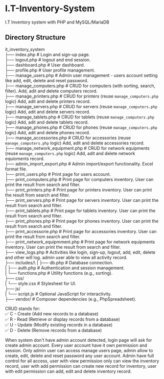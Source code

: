 # I.T-Inventory-System
I.T Inventory system with PHP and MySQL/MariaDB

## Directory Structure
it_inventory_system\
├── index.php                   # Login and sign-up page.\
├── logout.php                  # logout and end session.\
├── dashboard.php               # User dashboard.\
├── profile.php                 # User profile management.\
├── manage_users.php            # Admin user management - users account setting like add, edit, delete and reset password.\
├── manage_computers.php        # CRUD for computers (with sorting, search, filter). Add, adit and delete computers record.\
├── manage_printers.php         # CRUD for printers (reuse `manage_computers.php` logic) Add, adit and delete printers record.\
├── manage_servers.php          # CRUD for servers (reuse `manage_computers.php` logic) Add, adit and delete servers record.\
├── manage_tablets.php          # CRUD for tablets (reuse `manage_computers.php` logic) Add, adit and delete tablets record.\
├── manage_phones.php           # CRUD for phones (reuse `manage_computers.php` logic) Add, adit and delete phones record.\
├── manage_accessories.php      # CRUD for accessories (reuse `manage_computers.php` logic) Add, adit and delete accessories record.\
├── manage_network_equipment.php     # CRUD for network equipments (reuse `manage_computers.php` logic) Add, adit and delete network equioments record.\
├── admin_import_export.php     # Admin import/export functionality. Excel format file.\
├── print_users.php             # Print page for users account.\
├── print_computers.php         # Print page for computers inventory. User can print the result from search and filter.\
├── print_printers.php          # Print page for printers inventory. User can print the result from search and filter.\
├── print_servers.php           # Print page for servers inventory. User can print the result from search and filter.\
├── print_tablets.php           # Print page for tablets inventory. User can print the result from search and filter.\
├── print_phones.php            # Print page for phones inventory. User can print the result from search and filter.\
├── print_accessorie.php        # Print page for accessories inventory. User can print the result from search and filter.\
├── print_network_equipmment.php      # Print page for network equipments inventory. User can print the result from search and filter.\
├── view_logs.php               # Activities like login, sign-up, logout, add, edit, delete and other will log. admin user able to view all activity record.\
├── includes/\ 
|    ├── db.php                  # Database connection.\
|    ├── auth.php                # Authentication and session management.\
|    └── functions.php           # Utility functions (e.g., sorting).\
├── css/\
|    └── style.css               # Stylesheet for UI.\
├── js/\
|    └── script.js               # Optional JavaScript for interactivity.\
├── vendor/                     # Composer dependencies (e.g., PhpSpreadsheet).

CRUD stands for:\
✅ C - Create (Add new records to a database)\
✅ R - Read (Retrieve or display records from a database)\
✅ U - Update (Modify existing records in a database)\
✅ D - Delete (Remove records from a database)

When system don't have admin account detected, login page will ask for create admin account. Every user account have it own permission and session. Only admin user can access manage users page, admin allow to create, edit, delete and reset password any user account. Admin have full control for all access, user with view permission only can view the inventory record, user with add permission can create new record for inventory, user with edit permission can add, edit and delete inventory record.
